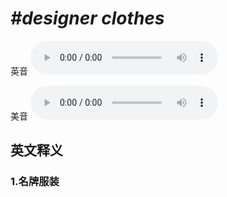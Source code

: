 # ***\#designer clothes*** 
英音
<audio src="./media/designer clothes1_AAC.aac" controls="controls"></audio>

美音
<audio src="./media/designer clothes2_AAC.aac" controls="controls"></audio>



  

英文释义
---
### 1.**名牌服装**  


